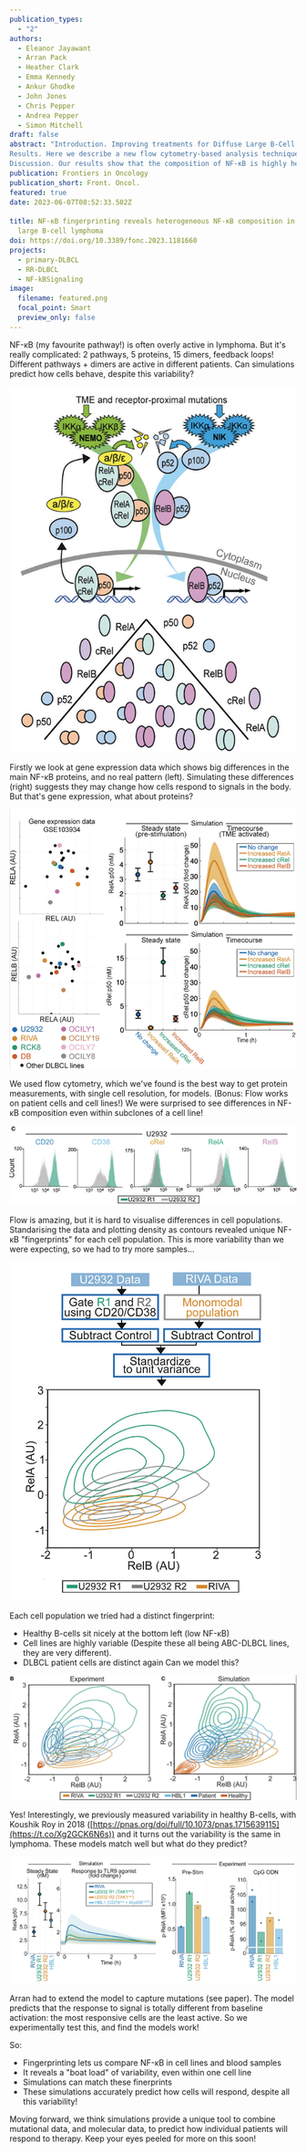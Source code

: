 ```yaml
---
publication_types:
  - "2"
authors:
  - Eleanor Jayawant
  - Arran Pack
  - Heather Clark
  - Emma Kennedy
  - Ankur Ghodke
  - John Jones
  - Chris Pepper
  - Andrea Pepper
  - Simon Mitchell
draft: false
abstract: "Introduction. Improving treatments for Diffuse Large B-Cell Lymphoma (DLBCL) is challenged by the vast heterogeneity of the disease. Nuclear factor-κB (NF-κB) is frequently aberrantly activated in DLBCL. Transcriptionally active NF-κB is a dimer containing either RelA, RelB or cRel, but the variability in the composition of NF-κB between and within DLBCL cell populations is not known. 
Results. Here we describe a new flow cytometry-based analysis technique termed “NF-κB fingerprinting” and demonstrate its applicability to DLBCL cell lines, DLBCL core-needle biopsy samples, and healthy donor blood samples. We find each of these cell populations has a unique NF-κB fingerprint and that widely used cell-of-origin classifications are inadequate to capture NF-κB heterogeneity in DLBCL. Computational modeling predicts that RelA is a key determinant of response to microenvironmental stimuli, and we experimentally identify substantial variability in RelA between and within ABC-DLBCL cell lines. We find that when we incorporate NF-κB fingerprints and mutational information into computational models we can predict how heterogeneous DLBCL cell populations respond to microenvironmental stimuli, and we validate these predictions experimentally.
Discussion. Our results show that the composition of NF-κB is highly heterogeneous in DLBCL and predictive of how DLBCL cells will respond to microenvironmental stimuli. We find that commonly occurring mutations in the NF-κB signaling pathway reduce DLBCL’s response to microenvironmental stimuli. NF-κB fingerprinting is a widely applicable analysis technique to quantify NF-κB heterogeneity in B cell malignancies that reveals functionally significant differences in NF-κB composition within and between cell populations."
publication: Frontiers in Oncology
publication_short: Front. Oncol.
featured: true
date: 2023-06-07T08:52:33.502Z

title: NF-κB fingerprinting reveals heterogeneous NF-κB composition in diffuse
  large B-cell lymphoma
doi: https://doi.org/10.3389/fonc.2023.1181660
projects:
  - primary-DLBCL
  - RR-DLBCL
  - NF-kBSignaling
image:
  filename: featured.png
  focal_point: Smart
  preview_only: false
---
```

NF-κB (my favourite pathway!) is often overly active in lymphoma. But it's really complicated: 2 pathways, 5 proteins, 15 dimers, feedback loops! Different pathways + dimers are active in different patients. Can simulations predict how cells behave, despite this variability?

![](fx2lnhgwwaqdtcb.png)

Firstly we look at gene expression data which shows big differences in the main NF-κB proteins, and no real pattern (left). Simulating these differences (right) suggests they may change how cells respond to signals in the body. But that's gene expression, what about proteins?

![](fx2k6gdwcaibclv.png)

We used flow cytometry, which we've found is the best way to get protein measurements, with single cell resolution, for models. (Bonus: Flow works on patient cells and cell lines!) We were surprised to see differences in NF-κB composition even within subclones of a cell line!

![](fx2nobpxoaafzlv.png)

Flow is amazing, but it is hard to visualise differences in cell populations. Standarising the data and plotting density as contours revealed unique NF-κB "fingerprints" for each cell population. This is more variability than we were expecting, so we had to try more samples...

![](fx2o6uowcami8ml.png)

Each cell population we tried had a distinct fingerprint: 
- Healthy B-cells sit nicely at the bottom left (low NF-κB) 
- Cell lines are highly variable (Despite these all being ABC-DLBCL lines, they are very different). 
- DLBCL patient cells are distinct again Can we model this?

![](featured.png)

Yes! Interestingly, we previously measured variability in healthy B-cells, with Koushik Roy in 2018 ([https://pnas.org/doi/full/10.1073/pnas.1715639115](https://t.co/Xg2GCK6N6s)) and it turns out the variability is the same in lymphoma. These models match well but what do they predict?

![](fx2r0gfxwaiuupc.png)

Arran had to extend the model to capture mutations (see paper). The model predicts that the response to signal is totally different from baseline activation: the most responsive cells are the least active. So we experimentally test this, and find the models work!

So:

* Fingerprinting lets us compare NF-κB in cell lines and blood samples
* It reveals a "boat load" of variability, even within one cell line
* Simulations can match these finerprints
* These simulations accurately predict how cells will respond, despite all this variability!

Moving forward, we think simulations provide a unique tool to combine mutational data, and molecular data, to predict how individual patients will respond to therapy. Keep your eyes peeled for more on this soon!
